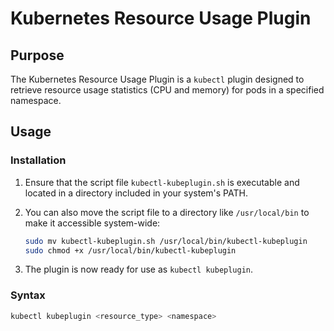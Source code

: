 # Kubernetes Resource Usage Plugin

## Purpose
The Kubernetes Resource Usage Plugin is a `kubectl` plugin designed to retrieve resource usage statistics (CPU and memory) for pods in a specified namespace.

## Usage
### Installation
1. Ensure that the script file `kubectl-kubeplugin.sh` is executable and located in a directory included in your system's PATH.
2. You can also move the script file to a directory like `/usr/local/bin` to make it accessible system-wide:

    ```bash
    sudo mv kubectl-kubeplugin.sh /usr/local/bin/kubectl-kubeplugin
    sudo chmod +x /usr/local/bin/kubectl-kubeplugin
    ```

3. The plugin is now ready for use as `kubectl kubeplugin`.

### Syntax
```bash
kubectl kubeplugin <resource_type> <namespace>